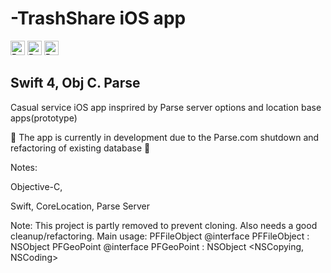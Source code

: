 # -TrashShare iOS app

<img src="https://img.shields.io/badge/dependencies-Parse-blue.svg" height="23" alt="Retina-ready Shields example" />
<img src="https://img.shields.io/codeclimate/maintainability/angular/angular.js.svg" height="23" alt="Retina-ready Shields example" /> <img src="https://img.shields.io/badge/exercise-obj%20C-yellowgreen.svg" height="23" alt="Retina-ready Shields example" />

## Swift 4, Obj C. Parse
Casual service iOS app insprired by Parse server options and location base apps(prototype)

🚧 The app is currently in development due to the Parse.com shutdown and refactoring of existing database 🚧

Notes:

Objective-C,

Swift, 
CoreLocation, 
Parse Server

Note: This project is partly removed to prevent cloning. Also needs a good cleanup/refactoring.
Main usage:
PFFileObject
@interface PFFileObject : NSObject
PFGeoPoint
@interface PFGeoPoint : NSObject <NSCopying, NSCoding>


